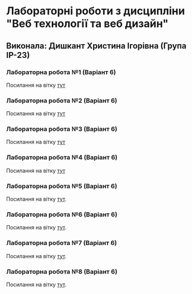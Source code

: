 # Лабораторні роботи з дисципліни "Веб технології та веб дизайн"

## Виконала: Дишкант Христина Ігорівна (Група ІР-23)

### Лабораторна робота №1 (Варіант 6)
Посилання на вітку [тут](https://github.com/KhrystynaDyshakant/WEB-LABS/pull/1)
### Лабораторна робота №2 (Варіант 6)
Посилання на вітку [тут](https://github.com/KhrystynaDyshakant/WEB-LABS/pull/2)
### Лабораторна робота №3 (Варіант 6)
Посилання на вітку [тут](https://github.com/KhrystynaDyshakant/WEB-LABS/pull/3)
### Лабораторна робота №4 (Варіант 6)
Посилання на вітку [тут](https://github.com/KhrystynaDyshakant/WEB-LABS/pull/4)
### Лабораторна робота №5 (Варіант 6)
Посилання на вітку [тут](https://github.com/KhrystynaDyshakant/WEB-LABS/pull/5).
### Лабораторна робота №6 (Варіант 6)
Посилання на вітку [тут](https://github.com/KhrystynaDyshakant/WEB-LABS/tree/laba6/web-lab6).
### Лабораторна робота №7 (Варіант 6)
Посилання на вітку [тут](https://github.com/KhrystynaDyshakant/WEB-LABS/tree/lab7/web-lab7).
### Лабораторна робота №8 (Варіант 6)
Посилання на вітку [тут](https://github.com/KhrystynaDyshakant/WEB-LABS/pull/14).



